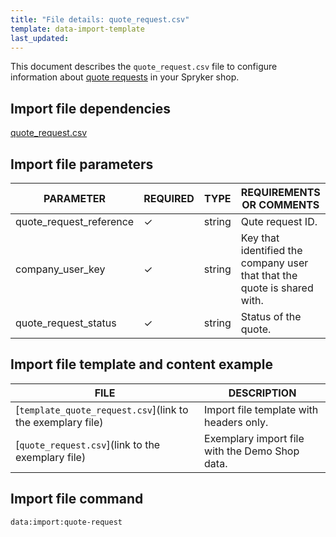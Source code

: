 ```yaml
---
title: "File details: quote_request.csv"
template: data-import-template
last_updated: 
---
```


This document describes the `quote_request.csv` file to configure information about [quote requests](https://docs.spryker.com/docs/pbc/all/request-for-quote/202212.0/request-for-quote.html) in your Spryker shop.

## Import file dependencies

[quote_request.csv](_drafts/data-import/base-shop/file-details-quote-request.csv.md)

## Import file parameters

| PARAMETER | REQUIRED |  TYPE | REQUIREMENTS OR COMMENTS | DESCRIPTION |
| --- | --- | --- | --- | --- |
| quote_request_reference |&check;| string |  Qute request ID.|
| company_user_key |&check;| string | Key that identified the company user that that the quote is shared with. |
| quote_request_status | &check; | string | Status of the quote.|

## Import file template and content example

| FILE | DESCRIPTION |
|---|---|
| [`template_quote_request.csv`](link to the exemplary file)<!--after doc moved to proper place, upload CSV to S3 and add a link-->| Import file template with headers only. |
| [`quote_request.csv`](link to the exemplary file)<!--after doc moved to proper place, upload CSV to S3 and add a link--> | Exemplary import file with the Demo Shop data. |


## Import file command

```bash
data:import:quote-request
```